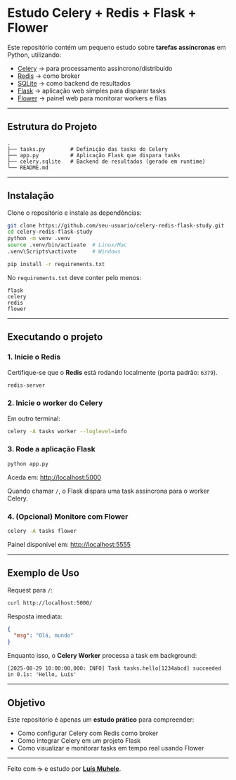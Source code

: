 # Estudo Celery + Redis + Flask + Flower

Este repositório contém um pequeno estudo sobre **tarefas assíncronas** em Python, utilizando:

- [Celery](https://docs.celeryq.dev/en/stable/) → para processamento assíncrono/distribuído  
- [Redis](https://redis.io/) → como broker  
- [SQLite](https://www.sqlite.org/) → como backend de resultados  
- [Flask](https://flask.palletsprojects.com/) → aplicação web simples para disparar tasks  
- [Flower](https://flower.readthedocs.io/) → painel web para monitorar workers e filas  

---

## Estrutura do Projeto

```
.
├── tasks.py        # Definição das tasks do Celery
├── app.py          # Aplicação Flask que dispara tasks
├── celery.sqlite   # Backend de resultados (gerado em runtime)
└── README.md
```

---

## Instalação

Clone o repositório e instale as dependências:

```bash
git clone https://github.com/seu-usuario/celery-redis-flask-study.git
cd celery-redis-flask-study
python -m venv .venv
source .venv/bin/activate  # Linux/Mac
.venv\Scripts\activate     # Windows

pip install -r requirements.txt
```

No `requirements.txt` deve conter pelo menos:
```
flask
celery
redis
flower
```

---

## Executando o projeto

### 1. Inicie o Redis
Certifique-se que o **Redis** está rodando localmente (porta padrão: `6379`).

```bash
redis-server
```

### 2. Inicie o worker do Celery
Em outro terminal:

```bash
celery -A tasks worker --loglevel=info
```

### 3. Rode a aplicação Flask
```bash
python app.py
```

Aceda em: [http://localhost:5000](http://localhost:5000)  

Quando chamar `/`, o Flask dispara uma task assíncrona para o worker Celery.

### 4. (Opcional) Monitore com Flower
```bash
celery -A tasks flower
```

Painel disponível em: [http://localhost:5555](http://localhost:5555)

---

## Exemplo de Uso

Request para `/`:

```bash
curl http://localhost:5000/
```

Resposta imediata:

```json
{
  "msg": "Olá, mundo"
}
```

Enquanto isso, o **Celery Worker** processa a task em background:

```
[2025-08-29 10:00:00,000: INFO] Task tasks.hello[1234abcd] succeeded in 0.1s: 'Hello, Luís'
```

---

## Objetivo

Este repositório é apenas um **estudo prático** para compreender:

- Como configurar Celery com Redis como broker  
- Como integrar Celery em um projeto Flask  
- Como visualizar e monitorar tasks em tempo real usando Flower  

---

Feito com ☕ e estudo por **[Luís Muhele](https://github.com/lord2pm)**.
